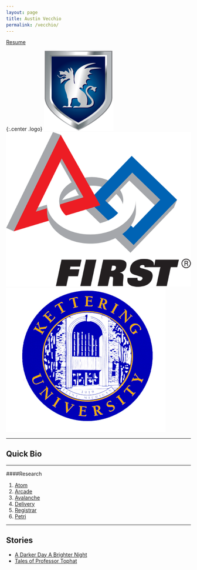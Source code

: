 ```yaml
---
layout: page
title: Austin Vecchio
permalink: /vecchio/
---
```


[Resume](https://github.com/avecchio/resume)

{:.center .logo}
[![Beta Theta Pi Logo](/assets/logos/btplogo.png )](http://betathetapi.org)
[![First Robotics Logo](/assets/logos/firstlogo.png )](http://usfirst.org)
[![Kettering University Logo](/assets/logos/kulogo.png )](http://kettering.edu)

- - -

## Quick Bio

- - -

####Research

1. [Atom](https://github.com/vortexlaboratory/atom)
2. [Arcade](https://github.com/vortexlaboratory/arcade)
3. [Avalanche](https://github.com/sprocket-games/avalanche)
4. [Delivery](https://github.com/binarylabs/delivery)
5. [Registrar](https://github.com/binarylabs/registrar)
6. [Petri](https://github.com/vortexlaboratory/petri)

- - -

## Stories

- [A Darker Day A Brighter Night]()
- [Tales of Professor Tophat](/vecchio/tales)
